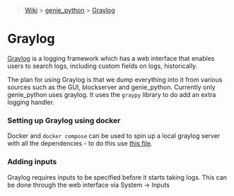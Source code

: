 > [Wiki](Home) > [genie_python](genie_python) > [Graylog](Graylog)

# Graylog

[Graylog](https://docs.graylog.org/) is a logging framework which has a web interface that enables users to search logs, including custom fields on logs, historically. 

The plan for using Graylog is that we dump everything into it from various sources such as the GUI, blockserver and genie_python. Currently only genie_python uses graylog. It uses the `graypy` library to do add an extra logging handler. 

### Setting up Graylog using docker

Docker and `docker compose` can be used to spin up a local graylog server with all the dependencies - to do this use [this file](https://docs.graylog.org/en/4.0/pages/installation/docker.html#persisting-data). 

### Adding inputs 

Graylog requires inputs to be specified before it starts taking logs. This can be done through the web interface via System -> Inputs 